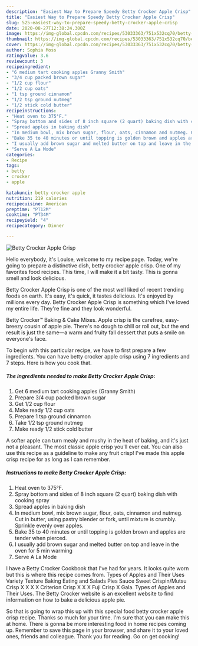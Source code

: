 ```yaml
---
description: "Easiest Way to Prepare Speedy Betty Crocker Apple Crisp"
title: "Easiest Way to Prepare Speedy Betty Crocker Apple Crisp"
slug: 525-easiest-way-to-prepare-speedy-betty-crocker-apple-crisp
date: 2020-08-27T12:38:24.300Z
image: https://img-global.cpcdn.com/recipes/53033363/751x532cq70/betty-crocker-apple-crisp-recipe-main-photo.jpg
thumbnail: https://img-global.cpcdn.com/recipes/53033363/751x532cq70/betty-crocker-apple-crisp-recipe-main-photo.jpg
cover: https://img-global.cpcdn.com/recipes/53033363/751x532cq70/betty-crocker-apple-crisp-recipe-main-photo.jpg
author: Sophia Moss
ratingvalue: 3.6
reviewcount: 3
recipeingredient:
- "6 medium tart cooking apples Granny Smith"
- "3/4 cup packed brown sugar"
- "1/2 cup flour"
- "1/2 cup oats"
- "1 tsp ground cinnamon"
- "1/2 tsp ground nutmeg"
- "1/2 stick cold butter"
recipeinstructions:
- "Heat oven to 375°F."
- "Spray bottom and sides of 8 inch square (2 quart) baking dish with cooking spray"
- "Spread apples in baking dish"
- "In medium bowl, mix brown sugar, flour, oats, cinnamon and nutmeg. Cut in butter, using pastry blender or fork, until mixture is crumbly. Sprinkle evenly over apples."
- "Bake 35 to 40 minutes or until topping is golden brown and apples are tender when pierced."
- "I usually add brown sugar and melted butter on top and leave in the oven for 5 min warming"
- "Serve A La Mode"
categories:
- Recipe
tags:
- betty
- crocker
- apple

katakunci: betty crocker apple 
nutrition: 219 calories
recipecuisine: American
preptime: "PT12M"
cooktime: "PT34M"
recipeyield: "4"
recipecategory: Dinner

---
```



![Betty Crocker Apple Crisp](https://img-global.cpcdn.com/recipes/53033363/751x532cq70/betty-crocker-apple-crisp-recipe-main-photo.jpg)

Hello everybody, it's Louise, welcome to my recipe page. Today, we're going to prepare a distinctive dish, betty crocker apple crisp. One of my favorites food recipes. This time, I will make it a bit tasty. This is gonna smell and look delicious.

Betty Crocker Apple Crisp is one of the most well liked of recent trending foods on earth. It's easy, it's quick, it tastes delicious. It's enjoyed by millions every day. Betty Crocker Apple Crisp is something which I've loved my entire life. They're fine and they look wonderful.

Betty Crocker™ Baking &amp; Cake Mixes. Apple crisp is the carefree, easy-breezy cousin of apple pie. There&#39;s no dough to chill or roll out, but the end result is just the same—a warm and fruity fall dessert that puts a smile on everyone&#39;s face.


To begin with this particular recipe, we have to first prepare a few ingredients. You can have betty crocker apple crisp using 7 ingredients and 7 steps. Here is how you cook that.

##### The ingredients needed to make Betty Crocker Apple Crisp:

1. Get 6 medium tart cooking apples (Granny Smith)
1. Prepare 3/4 cup packed brown sugar
1. Get 1/2 cup flour
1. Make ready 1/2 cup oats
1. Prepare 1 tsp ground cinnamon
1. Take 1/2 tsp ground nutmeg
1. Make ready 1/2 stick cold butter


A softer apple can turn mealy and mushy in the heat of baking, and it&#39;s just not a pleasant. The most classic apple crisp you&#39;ll ever eat. You can also use this recipe as a guideline to make any fruit crisp! I&#39;ve made this apple crisp recipe for as long as I can remember. 

##### Instructions to make Betty Crocker Apple Crisp:

1. Heat oven to 375°F.
1. Spray bottom and sides of 8 inch square (2 quart) baking dish with cooking spray
1. Spread apples in baking dish
1. In medium bowl, mix brown sugar, flour, oats, cinnamon and nutmeg. Cut in butter, using pastry blender or fork, until mixture is crumbly. Sprinkle evenly over apples.
1. Bake 35 to 40 minutes or until topping is golden brown and apples are tender when pierced.
1. I usually add brown sugar and melted butter on top and leave in the oven for 5 min warming
1. Serve A La Mode


I have a Betty Crocker Cookbook that I&#39;ve had for years. It looks quite worn but this is where this recipe comes from. Types of Apples and Their Uses Variety Texture Baking Eating and Salads Pies Sauce Sweet Crispin/Mutsu Crisp X X X X Criterion Crisp X X X Fuji Crisp X Gala. Types of Apples and Their Uses. The Betty Crocker website is an excellent website to find information on how to bake a delicious apple pie. 

So that is going to wrap this up with this special food betty crocker apple crisp recipe. Thanks so much for your time. I'm sure that you can make this at home. There is gonna be more interesting food in home recipes coming up. Remember to save this page in your browser, and share it to your loved ones, friends and colleague. Thank you for reading. Go on get cooking!
